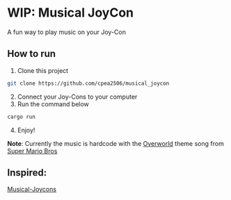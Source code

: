 # WIP: Musical JoyCon

A fun way to play music on your Joy-Con

## How to run

1. Clone this project

```bash
git clone https://github.com/cpea2506/musical_joycon
```

2. Connect your Joy-Cons to your computer
3. Run the command below

```bash
cargo run
```

4. Enjoy!

**Note**: Currently the music is hardcode with the [Overworld](./src/midi/overworld.mid) theme song from [Super Mario Bros](https://en.wikipedia.org/wiki/Super_Mario_Bros.)

## Inspired:

[Musical-Joycons](https://github.com/sarossilli/Musical-Joycons)
